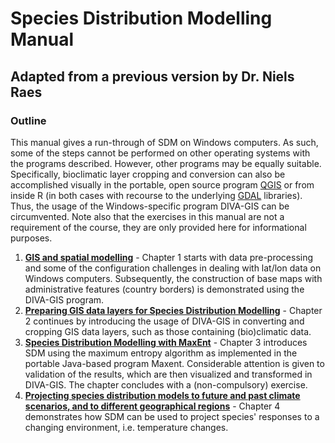 Species Distribution Modelling Manual
=====================================

Adapted from a previous version by Dr. Niels Raes
-------------------------------------------------

### Outline

This manual gives a run-through of SDM on Windows computers. As such, some of the steps cannot
be performed on other operating systems with the programs described. However, other programs
may be equally suitable. Specifically, bioclimatic layer cropping and conversion can also be
accomplished visually in the portable, open source program [QGIS](https://www.qgis.org) or from
inside R (in both cases with recourse to the underlying [GDAL](https://www.gdal.org/) libraries).
Thus, the usage of the Windows-specific program DIVA-GIS can be circumvented. Note also that the 
exercises in this manual are not a requirement of the course, they are only provided here for 
informational purposes.

1. **[GIS and spatial modelling](1_Pointdata)** - 
   Chapter 1 starts with data pre-processing and some of the configuration challenges in dealing 
   with lat/lon data on Windows computers. Subsequently, the construction of base maps with 
   administrative features (country borders) is demonstrated using the DIVA-GIS program.
2. **[Preparing GIS data layers for Species Distribution Modelling](2_Data_layers)** -
   Chapter 2 continues by introducing the usage of DIVA-GIS in converting and cropping GIS data
   layers, such as those containing (bio)climatic data.
3. **[Species Distribution Modelling with MaxEnt](3_Modelling)** - 
   Chapter 3 introduces SDM using the maximum entropy algorithm as implemented in the portable
   Java-based program Maxent. Considerable attention is given to validation of the results, which
   are then visualized and transformed in DIVA-GIS. The chapter concludes with a (non-compulsory)
   exercise.
4. **[Projecting species distribution models to future and past climate scenarios, and to different geographical regions](4_Projecting)** - 
   Chapter 4 demonstrates how SDM can be used to project species' responses to a changing environment,
   i.e. temperature changes.